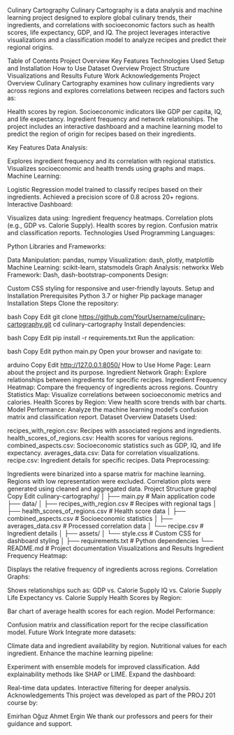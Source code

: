 Culinary Cartography
Culinary Cartography is a data analysis and machine learning project designed to explore global culinary trends, their ingredients, and correlations with socioeconomic factors such as health scores, life expectancy, GDP, and IQ. The project leverages interactive visualizations and a classification model to analyze recipes and predict their regional origins.

Table of Contents
Project Overview
Key Features
Technologies Used
Setup and Installation
How to Use
Dataset Overview
Project Structure
Visualizations and Results
Future Work
Acknowledgements
Project Overview
Culinary Cartography examines how culinary ingredients vary across regions and explores correlations between recipes and factors such as:

Health scores by region.
Socioeconomic indicators like GDP per capita, IQ, and life expectancy.
Ingredient frequency and network relationships.
The project includes an interactive dashboard and a machine learning model to predict the region of origin for recipes based on their ingredients.

Key Features
Data Analysis:

Explores ingredient frequency and its correlation with regional statistics.
Visualizes socioeconomic and health trends using graphs and maps.
Machine Learning:

Logistic Regression model trained to classify recipes based on their ingredients.
Achieved a precision score of 0.8 across 20+ regions.
Interactive Dashboard:

Visualizes data using:
Ingredient frequency heatmaps.
Correlation plots (e.g., GDP vs. Calorie Supply).
Health scores by region.
Confusion matrix and classification reports.
Technologies Used
Programming Languages:

Python
Libraries and Frameworks:

Data Manipulation: pandas, numpy
Visualization: dash, plotly, matplotlib
Machine Learning: scikit-learn, statsmodels
Graph Analysis: networkx
Web Framework: Dash, dash-bootstrap-components
Design:

Custom CSS styling for responsive and user-friendly layouts.
Setup and Installation
Prerequisites
Python 3.7 or higher
Pip package manager
Installation Steps
Clone the repository:

bash
Copy
Edit
git clone https://github.com/YourUsername/culinary-cartography.git
cd culinary-cartography
Install dependencies:

bash
Copy
Edit
pip install -r requirements.txt
Run the application:

bash
Copy
Edit
python main.py
Open your browser and navigate to:

arduino
Copy
Edit
http://127.0.0.1:8050/
How to Use
Home Page: Learn about the project and its purpose.
Ingredient Network Graph: Explore relationships between ingredients for specific recipes.
Ingredient Frequency Heatmap: Compare the frequency of ingredients across regions.
Country Statistics Map: Visualize correlations between socioeconomic metrics and calories.
Health Scores by Region: View health score trends with bar charts.
Model Performance: Analyze the machine learning model's confusion matrix and classification report.
Dataset Overview
Datasets Used:

recipes_with_region.csv: Recipes with associated regions and ingredients.
health_scores_of_regions.csv: Health scores for various regions.
combined_aspects.csv: Socioeconomic statistics such as GDP, IQ, and life expectancy.
averages_data.csv: Data for correlation visualizations.
recipe.csv: Ingredient details for specific recipes.
Data Preprocessing:

Ingredients were binarized into a sparse matrix for machine learning.
Regions with low representation were excluded.
Correlation plots were generated using cleaned and aggregated data.
Project Structure
graphql
Copy
Edit
culinary-cartography/
│
├── main.py                    # Main application code
├── data/
│   ├── recipes_with_region.csv # Recipes with regional tags
│   ├── health_scores_of_regions.csv # Health score data
│   ├── combined_aspects.csv   # Socioeconomic statistics
│   ├── averages_data.csv      # Processed correlation data
│   └── recipe.csv             # Ingredient details
│
├── assets/
│   └── style.css              # Custom CSS for dashboard styling
│
├── requirements.txt           # Python dependencies
└── README.md                  # Project documentation
Visualizations and Results
Ingredient Frequency Heatmap:

Displays the relative frequency of ingredients across regions.
Correlation Graphs:

Shows relationships such as:
GDP vs. Calorie Supply
IQ vs. Calorie Supply
Life Expectancy vs. Calorie Supply
Health Scores by Region:

Bar chart of average health scores for each region.
Model Performance:

Confusion matrix and classification report for the recipe classification model.
Future Work
Integrate more datasets:

Climate data and ingredient availability by region.
Nutritional values for each ingredient.
Enhance the machine learning pipeline:

Experiment with ensemble models for improved classification.
Add explainability methods like SHAP or LIME.
Expand the dashboard:

Real-time data updates.
Interactive filtering for deeper analysis.
Acknowledgements
This project was developed as part of the PROJ 201 course by:

Emirhan Oğuz
Ahmet Ergin
We thank our professors and peers for their guidance and support.
